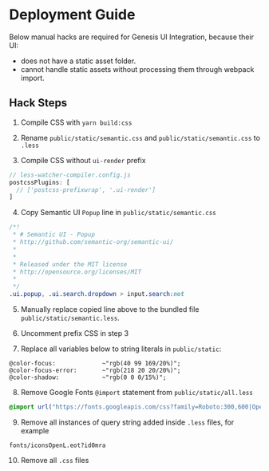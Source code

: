 # Deployment Guide

Below manual hacks are required for Genesis UI Integration, because their UI:

- does not have a static asset folder.
- cannot handle static assets without processing them through webpack import.

## Hack Steps
1. Compile CSS with `yarn build:css`

2. Rename `public/static/semantic.css` and `public/static/semantic.css` to `.less`
   
3. Compile CSS without `ui-render` prefix

```js
// less-watcher-compiler.config.js
postcssPlugins: [
  // ['postcss-prefixwrap', '.ui-render']
]
```

4. Copy Semantic UI `Popup` line in `public/static/semantic.css`

```css
/*!
 * # Semantic UI - Popup
 * http://github.com/semantic-org/semantic-ui/
 *
 *
 * Released under the MIT license
 * http://opensource.org/licenses/MIT
 *
 */
.ui.popup, .ui.search.dropdown > input.search:not
```

5. Manually replace copied line above to the bundled file `public/static/semantic.less`.

6. Uncomment prefix CSS in step 3 

7. Replace all variables below to string literals in `public/static`:
```less
@color-focus:             ~"rgb(40 99 169/20%)";
@color-focus-error:       ~"rgb(218 20 20/20%)";
@color-shadow:            ~"rgb(0 0 0/15%)";
```

8. Remove Google Fonts `@import` statement from `public/static/all.less`

```css
@import url("https://fonts.googleapis.com/css?family=Roboto:300,600|Open Sans:300,600&display=swap&subset=cyrillic");
```

9. Remove all instances of query string added inside `.less` files, for example

`fonts/iconsOpenL.eot?id0mra`

10. Remove all `.css` files

